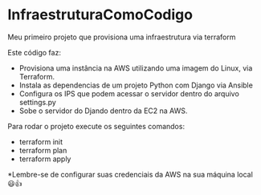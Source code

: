 # InfraestruturaComoCodigo
Meu primeiro projeto que provisiona uma infraestrutura via terraform 

Este código faz:
- Provisiona uma instância na AWS utilizando uma imagem do Linux, via Terraform.</br>
- Instala as dependencias de um projeto Python com Django via Ansible
- Configura os IPS que podem acessar o servidor dentro do arquivo settings.py
- Sobe o servidor do Djando dentro da EC2 na AWS.

Para rodar o projeto execute os seguintes comandos: 
- terraform init
- terraform plan
- terraform apply 

*Lembre-se de configurar suas credenciais da AWS na sua máquina local 😃👍
